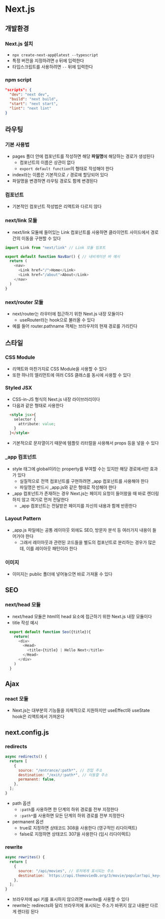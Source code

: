 # Next.js
## 개발환경
### Next.js 설치
- `npx create-next-app@latest --typescript`
- 특정 버전을 지정하려면 `@` 뒤에 입력한다
- 타입스크립트를 사용하려면 `--` 뒤에 입력한다

### npm script
```json
"scripts": {
  "dev": "next dev",
  "build": "next build",
  "start": "next start",
  "lint": "next lint"
}
```

## 라우팅
### 기본 사용법
- pages 폴더 안에 컴포넌트를 작성하면 해당 **파일명**에 해당하는 경로가 생성된다
  - 컴포넌트의 이름은 상관이 없다
  - `export default function`의 형태로 작성해야 한다
- index라는 이름은 기본적으로 `/` 경로에 할당되어 있다
- 파일명을 변경하면 라우팅 경로도 함께 변경된다

### 컴포넌트
- 기본적인 컴포넌트 작성법은 리액트와 다르지 않다

### next/link 모듈
- next/link 모듈에 들어있는 Link 컴포넌트를 사용하면 클라이언트 사이드에서 경로 간의 이동을 구현할 수 있다
```javascript
import Link from "next/link" // Link 모듈 임포트

export default function NavBar() { // 내비게이션 바 예시
  return (
    <nav>
      <Link href="/">Home</Link>
      <Link href="/about">About</Link>
    </nav>
  )
}
```

### next/router 모듈
- next/router는 라우터에 접근하기 위한 Next.js 내장 모듈이다
  - useRouter라는 hook으로 불러올 수 있다
- 예를 들어 router.pathname 객체는 브라우저의 현재 경로를 가리킨다

## 스타일
### CSS Module
- 리액트와 마찬가지로 CSS Module을 사용할 수 있다
- 또한 하나의 엘리먼트에 여러 CSS 클래스를 동시에 사용할 수 있다

### Styled JSX
- CSS-in-JS 형식의 Next.js 내장 라이브러리이다
- 다음과 같은 형태로 사용한다
```html
  <style jsx>{
    selector {
      attribute: value;
    }
  }</style>
```  
- 기본적으로 문자열이기 때문에 템플릿 리터럴을 사용해서 props 등을 넣을 수 있다

### _app 컴포넌트
- style 태그에 global이라는 property를 부여할 수는 있지만 해당 경로에서만 효과가 있다
  - 실질적으로 전역 컴포넌트를 구현하려면 _app 컴포넌트를 사용해야 한다
  - 파일명은 반드시 _app.js와 같은 형태로 작성해야 한다
- _app 컴포넌트가 존재하는 경우 Next.js는 페이지 요청이 들어왔을 때 바로 렌더링 하지 않고 여기로 먼저 전달한다
  - _app 컴포넌트는 전달받은 페이지를 자신의 내용과 함께 반환한다

### Layout Pattern
- _app.js 파일에는 공통 레이아웃 외에도 SEO, 방문자 분석 등 여러가지 내용이 들어가야 한다
  - 그래서 레이아웃과 관련된 코드들을 별도의 컴포넌트로 분리하는 경우가 많은데, 이를 레이아웃 패턴이라 한다

### 이미지
- 이미지는 public 폴더에 넣어놓으면 바로 가져올 수 있다

## SEO
### next/head 모듈
- next/head 모듈은 html의 head 요소에 접근하기 위한 Next.js 내장 모듈이다
- title 작성 예시
```javascript
  export default function Seo({title}){
    return(
      <div>
        <Head>
          <title>{title} | Hello Next</title>
        </Head>
      </div>
    )
  }
``` 

## Ajax
### react 모듈
- Next.js는 대부분의 기능들을 자체적으로 지원하지만 useEffect와 useState hook은 리액트에서 가져온다

## next.config.js
### redirects
```javascript
async redirects() {
  return [
    {
      source: "/entrance/:path*", // 진입 주소
      destination: "/exit/:path*", // 이동할 주소
      permanent: false,
    },
  ];
}
```
- path 옵션
  - `:path`를 사용하면 한 단계의 하위 경로를 전부 지정한다
  - `:path*`를 사용하면 모든 단계의 하위 경로를 전부 지정한다
- permanent 옵션
  - true로 지정하면 상태코드 308을 사용한다 (영구적인 리다이렉트)
  - false로 지정하면 상태코드 307을 사용한다 (임시 리다이렉트)


### rewrite
```javascript
async rewrites() {
  return [
    {
      source: "/api/movies", // 유저에게 표시되는 주소
      destination: `https://api.themoviedb.org/3/movie/popular?api_key=${API_KEY}` // 실제로 작동하는 주소
    },
  ];
}
```
- 브라우저에 api 키를 표시하지 않으려면 rewrite를 사용할 수 있다
- rewrite는 redirects와 달리 브라우저에 표시되는 주소가 바뀌지 않고 내용만 다르게 렌더링 된다